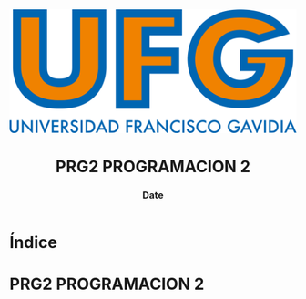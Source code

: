 <!-- title: PRG2 PROGRAMACION 2 -->

<link rel="stylesheet" href="../../static/style.css">

<script defer src="../../static/script.js"></script>

<header>

<img src="../../static/logo.png">

# PRG2 PROGRAMACION 2 <!-- omit in toc -->

### Date <!-- omit in toc -->

</header>

<toc>

# Índice <!-- omit in toc -->

</toc>

# PRG2 PROGRAMACION 2

